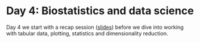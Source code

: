 # Day 4: Biostatistics and data science

Day 4 we start with a recap session ([slides](https://github.com/BiAPoL/Image-data-science-with-Python-and-Napari-EPFL2022/raw/main/docs/day4/recap.pdf)) before we dive into working with tabular data, plotting, statistics and dimensionality reduction.
